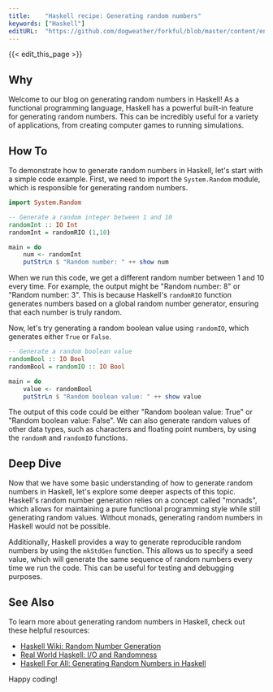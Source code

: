 ```yaml
---
title:    "Haskell recipe: Generating random numbers"
keywords: ["Haskell"]
editURL:  "https://github.com/dogweather/forkful/blob/master/content/en/haskell/generating-random-numbers.md"
---
```


{{< edit_this_page >}}

## Why
Welcome to our blog on generating random numbers in Haskell! As a functional programming language, Haskell has a powerful built-in feature for generating random numbers. This can be incredibly useful for a variety of applications, from creating computer games to running simulations.

## How To
To demonstrate how to generate random numbers in Haskell, let's start with a simple code example. First, we need to import the `System.Random` module, which is responsible for generating random numbers.

```Haskell
import System.Random

-- Generate a random integer between 1 and 10
randomInt :: IO Int
randomInt = randomRIO (1,10)

main = do
    num <- randomInt
    putStrLn $ "Random number: " ++ show num
```

When we run this code, we get a different random number between 1 and 10 every time. For example, the output might be "Random number: 8" or "Random number: 3". This is because Haskell's `randomRIO` function generates numbers based on a global random number generator, ensuring that each number is truly random.

Now, let's try generating a random boolean value using `randomIO`, which generates either `True` or `False`.

```Haskell
-- Generate a random boolean value
randomBool :: IO Bool
randomBool = randomIO :: IO Bool

main = do
    value <- randomBool
    putStrLn $ "Random boolean value: " ++ show value
```

The output of this code could be either "Random boolean value: True" or "Random boolean value: False". We can also generate random values of other data types, such as characters and floating point numbers, by using the `randomR` and `randomIO` functions.

## Deep Dive
Now that we have some basic understanding of how to generate random numbers in Haskell, let's explore some deeper aspects of this topic. Haskell's random number generation relies on a concept called "monads", which allows for maintaining a pure functional programming style while still generating random values. Without monads, generating random numbers in Haskell would not be possible.

Additionally, Haskell provides a way to generate reproducible random numbers by using the `mkStdGen` function. This allows us to specify a seed value, which will generate the same sequence of random numbers every time we run the code. This can be useful for testing and debugging purposes.

## See Also
To learn more about generating random numbers in Haskell, check out these helpful resources:

- [Haskell Wiki: Random Number Generation](https://wiki.haskell.org/Random_number_generation)
- [Real World Haskell: I/O and Randomness](http://book.realworldhaskell.org/read/io.html)
- [Haskell For All: Generating Random Numbers in Haskell](https://www.haskellforall.com/2016/05/random-number-generation-in-haskell.html)

Happy coding!